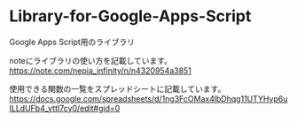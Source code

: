 # Library-for-Google-Apps-Script
Google Apps Script用のライブラリ

noteにライブラリの使い方を記載しています。
https://note.com/nepia_infinity/n/n4320954a3851

使用できる関数の一覧をスプレッドシートに記載しています。
https://docs.google.com/spreadsheets/d/1ng3FcOMax4lbDhqg11UTYHvp6uILLdUFb4_yttI7cy0/edit#gid=0

